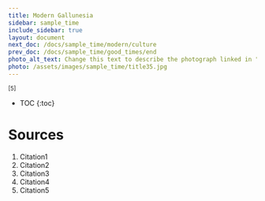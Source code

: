 ```yaml
---
title: Modern Gallunesia
sidebar: sample_time
include_sidebar: true
layout: document
next_doc: /docs/sample_time/modern/culture
prev_doc: /docs/sample_time/good_times/end
photo_alt_text: Change this text to describe the photograph linked in "photo".
photo: /assets/images/sample_time/title35.jpg
---
```


<sup>[5]</sup>

* TOC
{:toc}

# Sources

1. Citation1
2. Citation2
3. Citation3
4. Citation4
5. Citation5
